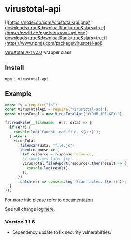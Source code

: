 # virustotal-api

[![https://nodei.co/npm/virustotal-api.png?downloads=true&downloadRank=true&stars=true](https://nodei.co/npm/virustotal-api.png?downloads=true&downloadRank=true&stars=true)](https://www.npmjs.com/package/virustotal-api)

[Virustotal API v2.0](https://developers.virustotal.com/v2.0/reference) wrapper class

## Install

```shell
npm i virustotal-api
```

## Example

```javascript
const fs = require("fs");
const VirusTotalApi = require("virustotal-api");
const virusTotal = new VirusTotalApi("<YOUR API KEY>");

fs.readFile(__filename, (err, data) => {
  if (err) {
    console.log(`Cannot read file. ${err}`);
  } else {
    virusTotal
      .fileScan(data, "file.js")
      .then(response => {
        let resource = response.resource;
        // sometimes later try:
        virusTotal.fileReport(resource).then(result => {
          console.log(result);
        });
      })
      .catch(err => console.log(`Scan failed. ${err}`));
  }
});
```

For more info please refer to [documentation](./docs/virus-total.md)

See full change log [here](CHANGELOG.md).

### Version 1.1.6

- Dependency update to fix security vulnerabilities.